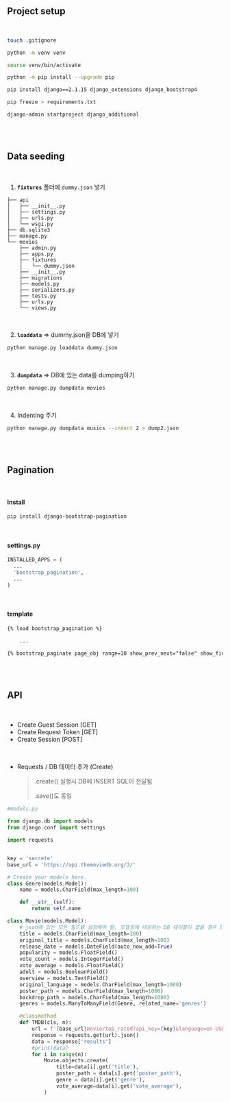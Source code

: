 ## Project setup

<br>

```bash
touch .gitignore

python -m venv venv

source venv/bin/activate

python -m pip install --upgrade pip

pip install django==2.1.15 django_extensions django_bootstrap4

pip freeze > requirements.txt

django-admin startproject django_additional
```



<br>

<br>

## Data seeding

<br>

1. **`fixtures`** 폴더에 `dummy.json` 넣기

```
├── api
│   ├── __init__.py
│   ├── settings.py
│   ├── urls.py
│   └── wsgi.py
├── db.sqlite3
├── manage.py
└── movies
    ├── admin.py
    ├── apps.py
    ├── fixtures
    │   └── dummy.json
    ├── __init__.py
    ├── migrations
    ├── models.py
    ├── serializers.py
    ├── tests.py
    ├── urls.py
    └── views.py
```

<br>

2. **`loaddata`** => dummy.json을 DB에 넣기

```bash
python manage.py loaddata dummy.json
```

<br>

3. **`dumpdata`** => DB에 있는 data를 dumping하기

```bash
python manage.py dumpdata movies
```

<br>

4. Indenting 주기

```bash
python manage.py dumpdata musics --indent 2 > dump2.json
```



<br>

<br>

## Pagination

<br>

#### Install

```bash
pip install django-bootstrap-pagination
```

<br>

#### settings.py

```python
INSTALLED_APPS = (
  ...
  'bootstrap_pagination',
  ...
)
```

<br>

#### template

```html
{% load bootstrap_pagination %}

	...

{% bootstrap_paginate page_obj range=10 show_prev_next="false" show_first_last="true" %}
```



<br>

<br>

## API

<br>

- Create Guest Session [GET]
- Create Request Token [GET]
- Create Session [POST]

<br>

- Requests / DB 데이터 추가 (Create)

  > .create() 실행시 DB에 INSERT SQL이 전달됨
  >
  > .save()도 동일

```python
#models.py

from django.db import models
from django.conf import settings

import requests


key = 'secrete'
base_url = 'https://api.themoviedb.org/3/'

# Create your models here.
class Genre(models.Model):
    name = models.CharField(max_length=100)

    def __str__(self):
        return self.name

class Movie(models.Model):
    # json에 있는 모든 필드를 설정해야 함. 모델링에 대응하는 DB 테이블이 없을 경우 loaddata가 불가능
    title = models.CharField(max_length=100)
    original_title = models.CharField(max_length=100)
    release_date = models.DateField(auto_now_add=True)
    popularity = models.FloatField()
    vote_count = models.IntegerField()
    vote_average = models.FloatField()
    adult = models.BooleanField()
    overview = models.TextField()
    original_language = models.CharField(max_length=1000)
    poster_path = models.CharField(max_length=1000)
    backdrop_path = models.CharField(max_length=1000)
    genres = models.ManyToManyField(Genre, related_name='genres')

    @classmethod
    def TMDB(cls, n):
        url = f'{base_url}movie/top_rated?api_key={key}&language=en-US&page=1'
        response = requests.get(url).json()
        data = response['results']
        #print(data)
        for i in range(n):
            Movie.objects.create(
                title=data[i].get('title'),
                poster_path = data[i].get('poster_path'),
                genre = data[i].get('genre'),
                vote_average=data[i].get('vote_average'),
            )
            
```

